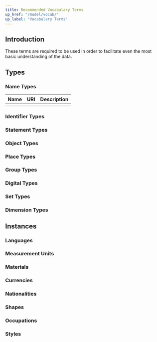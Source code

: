 ```yaml
---
title: Recommended Vocabulary Terms
up_href: "/model/vocab/"
up_label: "Vocabulary Terms"
---
```


## Introduction

These terms are required to be used in order to facilitate even the most basic understanding of the data.


## Types

### Name Types

| Name | URI | Description |
|------|-----|-------------|
|  |  |




### Identifier Types

### Statement Types


### Object Types


### Place Types

### Group Types

### Digital Types

### Set Types

### Dimension Types


## Instances

### Languages

### Measurement Units

### Materials

### Currencies

### Nationalities

### Shapes

### Occupations

### Styles





